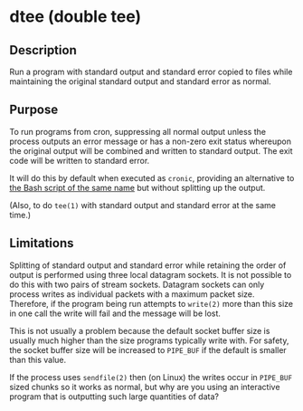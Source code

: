 dtee (double tee)
=================

## Description

Run a program with standard output and standard error copied to files
while maintaining the original standard output and standard error as normal.

## Purpose

To run programs from cron, suppressing all normal output unless the process
outputs an error message or has a non-zero exit status whereupon the original
output will be combined and written to standard output. The exit code will be
written to standard error.

It will do this by default when executed as `cronic`, providing an alternative
to [the Bash script of the same name](http://habilis.net/cronic/) but without
splitting up the output.

(Also, to do `tee(1)` with standard output and standard error at the same time.)

## Limitations

Splitting of standard output and standard error while retaining the order of
output is performed using three local datagram sockets. It is not possible to
do this with two pairs of stream sockets. Datagram sockets can only process
writes as individual packets with a maximum packet size. Therefore, if the
program being run attempts to `write(2)` more than this size in one call the
write will fail and the message will be lost.

This is not usually a problem because the default socket buffer size is usually
much higher than the size programs typically write with. For safety, the socket
buffer size will be increased to `PIPE_BUF` if the default is smaller than this
value.

If the process uses `sendfile(2)` then (on Linux) the writes occur in `PIPE_BUF`
sized chunks so it works as normal, but why are you using an interactive
program that is outputting such large quantities of data?
